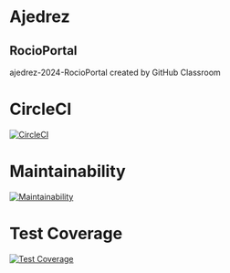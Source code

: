 # Ajedrez
## RocioPortal
ajedrez-2024-RocioPortal created by GitHub Classroom

# CircleCI
[![CircleCI](https://dl.circleci.com/status-badge/img/gh/um-computacion-tm/ajedrez-2024-RocioPortal/tree/main.svg?style=svg)](https://dl.circleci.com/status-badge/redirect/gh/um-computacion-tm/ajedrez-2024-RocioPortal/tree/main)

# Maintainability
[![Maintainability](https://api.codeclimate.com/v1/badges/c0eb1d03cfad7ac506d1/maintainability)](https://codeclimate.com/github/um-computacion-tm/ajedrez-2024-RocioPortal/maintainability)

# Test Coverage
[![Test Coverage](https://api.codeclimate.com/v1/badges/c0eb1d03cfad7ac506d1/test_coverage)](https://codeclimate.com/github/um-computacion-tm/ajedrez-2024-RocioPortal/test_coverage)


